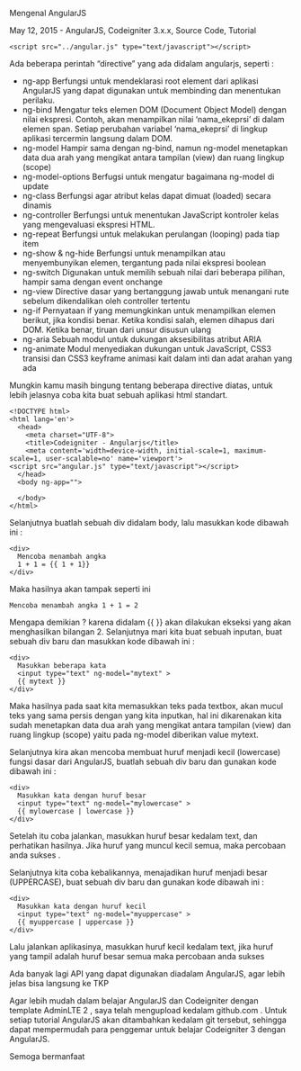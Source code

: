 Mengenal AngularJS

May 12, 2015 - AngularJS, Codeigniter 3.x.x, Source Code, Tutorial

```
<script src="../angular.js" type="text/javascript"></script>
```
Ada beberapa perintah “directive” yang ada didalam angularjs, seperti :

- ng-app
  Berfungsi untuk mendeklarasi root element dari aplikasi AngularJS yang dapat digunakan untuk membinding dan menentukan perilaku.
- ng-bind
  Mengatur teks elemen DOM (Document Object Model) dengan nilai ekspresi.
  Contoh, <span ng-bind="nama_ekeprsi"></span> akan menampilkan nilai ‘nama_ekeprsi’ di dalam elemen span. Setiap perubahan variabel ‘nama_ekeprsi’ di lingkup aplikasi tercermin langsung dalam DOM.
- ng-model
  Hampir sama dengan ng-bind, namun ng-model menetapkan data dua arah yang mengikat antara tampilan (view) dan ruang lingkup (scope)
- ng-model-options
  Berfugsi untuk mengatur bagaimana ng-model di update
- ng-class
  Berfungsi agar atribut kelas dapat dimuat (loaded) secara dinamis
- ng-controller
  Berfungsi untuk menentukan JavaScript kontroler kelas yang mengevaluasi ekspresi HTML.
- ng-repeat
  Berfungsi untuk melakukan perulangan (looping) pada tiap item
- ng-show & ng-hide
  Berfungsi untuk menampilkan atau menyembunyikan elemen, tergantung pada nilai ekspresi boolean
- ng-switch
  Digunakan untuk memilih sebuah nilai dari beberapa pilihan, hampir sama dengan event onchange
- ng-view
  Directive dasar yang bertanggung jawab untuk menangani rute sebelum dikendalikan oleh controller tertentu
- ng-if
  Pernyataan if yang memungkinkan untuk menampilkan elemen berikut, jika kondisi benar. Ketika kondisi salah, elemen dihapus dari DOM. Ketika benar, tiruan dari unsur disusun ulang
- ng-aria
  Sebuah modul untuk dukungan aksesibilitas atribut ARIA
- ng-animate
  Modul menyediakan dukungan untuk JavaScript, CSS3 transisi dan CSS3 keyframe animasi kait dalam inti dan adat arahan yang ada

Mungkin kamu masih bingung tentang beberapa directive diatas, untuk lebih jelasnya coba kita buat sebuah aplikasi html standart.
```
<!DOCTYPE html>
<html lang='en'>
  <head>
    <meta charset="UTF-8">
    <title>Codeigniter - Angularjs</title>
    <meta content='width=device-width, initial-scale=1, maximum-scale=1, user-scalable=no' name='viewport'>
<script src="angular.js" type="text/javascript"></script>
  </head>
  <body ng-app="">
    
  </body>
</html>
```
Selanjutnya buatlah sebuah div didalam body, lalu masukkan kode dibawah ini :
```
<div>
  Mencoba menambah angka
  1 + 1 = {{ 1 + 1}}
</div>
```
Maka hasilnya akan tampak seperti ini
```
Mencoba menambah angka 1 + 1 = 2
```
Mengapa demikian ? karena didalam {{ }} akan dilakukan ekseksi yang akan menghasilkan bilangan 2. Selanjutnya mari kita buat sebuah inputan, buat sebuah div baru dan masukkan kode dibawah ini :
```
<div>
  Masukkan beberapa kata
  <input type="text" ng-model="mytext" >
  {{ mytext }}
</div>
```
Maka hasilnya pada saat kita memasukkan teks pada textbox, akan mucul teks yang sama persis dengan yang kita inputkan, hal ini dikarenakan kita sudah menetapkan data dua arah yang mengikat antara tampilan (view) dan ruang lingkup (scope) yaitu pada ng-model diberikan value mytext.

Selanjutnya kira akan mencoba membuat huruf menjadi kecil (lowercase) fungsi dasar dari AngularJS, buatlah sebuah div baru dan gunakan kode dibawah ini :
```
<div>
  Masukkan kata dengan huruf besar
  <input type="text" ng-model="mylowercase" >
  {{ mylowercase | lowercase }}
</div>
```
Setelah itu coba jalankan, masukkan huruf besar kedalam text, dan perhatikan hasilnya. Jika huruf yang muncul kecil semua, maka percobaan anda sukses .

Selanjutnya kita coba kebalikannya, menajadikan huruf menjadi besar (UPPERCASE), buat sebuah div baru dan gunakan kode dibawah ini :
```
<div>
  Masukkan kata dengan huruf kecil
  <input type="text" ng-model="myuppercase" >
  {{ myuppercase | uppercase }}
</div>
```
Lalu jalankan aplikasinya, masukkan huruf kecil kedalam text, jika huruf yang tampil adalah huruf besar semua maka percobaan anda sukses

Ada banyak lagi API yang dapat digunakan diadalam AngularJS, agar lebih jelas bisa langsung ke TKP

Agar lebih mudah dalam belajar AngularJS dan Codeigniter dengan template AdminLTE 2 , saya telah mengupload kedalam github.com .
Untuk setiap tutorial AngularJS akan ditambahkan kedalam git tersebut, sehingga dapat mempermudah para penggemar untuk belajar Codeigniter 3 dengan AngularJS.

Semoga bermanfaat

